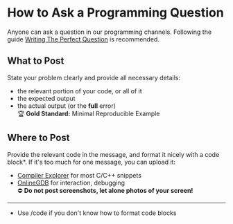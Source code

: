 # How to Ask a Programming Question

Anyone can ask a question in our programming channels. Following the guide [Writing The Perfect Question][1] is
recommended.

[1]: https://codeblog.jonskeet.uk/2010/08/29/writing-the-perfect-question/

<!-- inline -->
## What to Post
State your problem clearly and provide all necessary details:
- the relevant portion of your code, or all of it
- the expected output
- the actual output (or the **full** error)<br>
:trophy: **Gold Standard:** Minimal Reproducible Example

<!-- inline -->
## Where to Post
Provide the relevant code in the message, and format it nicely with a code block\*.
If it's too much for one message, you can upload it:
- [Compiler Explorer](https://godbolt.org/) for most C/C++ snippets
- [OnlineGDB](https://www.onlinegdb.com/) for interaction, debugging<br>
:no_entry: **Do not post screenshots, let alone photos of your screen!**

---
* Use /code if you don't know how to format code blocks
